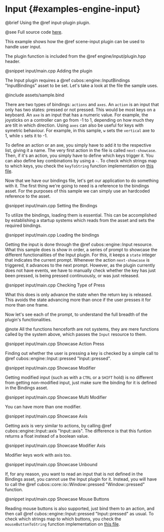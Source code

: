 # Input {#examples-engine-input}

@brief Using the @ref input-plugin plugin.

@see Full source code [here](https://github.com/GameDevTecnico/cubos/tree/main/engine/samples/input).

This example shows how the @ref scene-input plugin can be used to handle user input.

The plugin function is included from the @ref engine/input/plugin.hpp header.

@snippet input/main.cpp Adding the plugin

The Input plugin requires a @ref cubos::engine::InputBindings "InputBindings" asset to be set.
Let's take a look at the file the sample uses.

@include assets/sample.bind

There are two types of bindings: `actions` and `axes`.
An `action` is an input that only has two states: pressed or not pressed.
This would be most keys on a keyboard.
An `axe` is an input that has a numeric value.
For example, the joysticks on a controller can go from -1 to 1, depending on how much they are tilt in which direction.
Using `axes` can also be useful for keys with symetric behaviour.
For example, in this sample, `w` sets the `vertical` axe to 1, while `s` sets it to -1.

To define an action or an axe, you simply have to add it to the respective list, giving it a name.
The very first action in the file is called `next-showcase`.
Then, if it's an action, you simply have to define which keys trigger it.
You can also define key combinations by using a `-`.
To check which strings map to which keys, you check the `keyToString` function implementation on [this file](https://github.com/GameDevTecnico/cubos/blob/main/core/src/cubos/core/io/keyboard.cpp). 

Now that we have our bindings file, let's get our application to do something with it.
The first thing we're going to need is a reference to the bindings asset. 
For the purposes of this sample we can simply use an hardcoded reference to the asset.

@snippet input/main.cpp Setting the Bindings

To utilize the bindings, loading them is essential. This can be accomplished by establishing a startup systems which reads from the asset and sets the required bindings.

@snippet input/main.cpp Loading the bindings

Getting the input is done through the @ref cubos::engine::Input resource.
What this sample does is show in order, a series of prompt to showcase the different functionalities of the Input plugin.
For this, it keeps a `state` integer that indicates the current prompt.
Whenever the action `next-showcase` is triggered, it advances to the next prompt.
However, as the plugin currently does not have events, we have to manually check whether the key has just been pressed, is being pressed continuously, or was just released.

@snippet input/main.cpp Checking Type of Press

What this does is only advance the state when the return key is released.
This avoids the state advancing more than once if the user presses it for more than one frame.

Now let's see each of the prompt, to understand the full breadth of the plugin's functionalities.

@note All the functions henceforth are not systems, they are mere functions called by the system above, which passes the `Input` resource to them.

@snippet input/main.cpp Showcase Action Press

Finding out whether the user is pressing a key is checked by a simple call to @ref cubos::engine::Input::pressed "Input::pressed".

@snippet input/main.cpp Showcase Modifier

Getting modified input (such as with a `CTRL` or a `SHIFT` hold) is no different from getting non-modified input, just make sure the binding for it is defined in the Bindings asset.

@snippet input/main.cpp Showcase Multi Modifier

You can have more than one modifier.

@snippet input/main.cpp Showcase Axis

Getting axis is very similar to actions, by calling @ref cubos::engine::Input::axis "Input::axis".
The difference is that this funtion returns a float instead of a boolean value.

@snippet input/main.cpp Showcase Modifier Axis

Modifier keys work with axis too.

@snippet input/main.cpp Showcase Unbound

If, for any reason, you want to read an input that is not defined in the Bindings asset, you cannot use the Input plugin for it.
Instead, you will have to call the @ref cubos::core::io::Window::pressed "Window::pressed" function.

@snippet input/main.cpp Showcase Mouse Buttons

Reading mouse buttons is also supported, just bind them to an action, and then call @ref cubos::engine::Input::pressed "Input::pressed" as usual. To check which strings map to which buttons, you check the `mouseButtonToString` function implementation on [this file](https://github.com/GameDevTecnico/cubos/blob/main/core/src/cubos/core/io/window.cpp).
